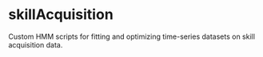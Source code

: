 # skillAcquisition
Custom HMM scripts for fitting and optimizing time-series datasets on skill acquisition data.
